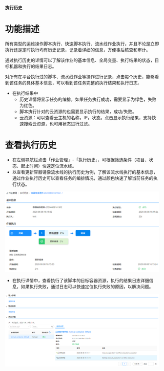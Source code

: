 **执行历史**
 
# 功能描述
所有类型的运维操作脚本执行、快速脚本执行、流水线作业执行，并且不论是立即执行还是定时执行均有历史记录，记录着详细的信息，方便事后核查和审计。

通过执行历史的详情可以了解该作业的基本信息、全局变量、执行结果的状态，目标机器和执行的结果日志。

对所有在平台执行过的脚本、流水线作业等操作进行记录，点击每个历史，能够看到该任务的具体基本信息，可以看到该任务完整的执行结果和执行日志。

+ 在执行结果中
    + 历史详情将显示任务的编排，如果任务执行成功，需要显示为绿色，失败为红色。
    + 脚本执行针对的云资源的也需要显示执行的结果，成功/失败。
    + 云资源：可以查看云主机的名称，IP，状态。点击显示执行结果，支持快速搜索云资源，也可用状态进行过滤。

# 查看执行历史
+ 在左侧导航栏点击「作业管理」-「执行历史」，可根据筛选条件（项目、状态、起止时间）快速定位流水线。 
+ 以查看更新容器镜像流水线的执行历史为例，了解该流水线执行的基本信息，通过作业执行历史可以查看任务的编排情况，通过颜色快速了解当前任务的执行状态。

![执行历史](../../picture/Admin/执行历史01.png)

+ 在执行详情中，查看执行了该脚本的目标容器资源，执行的结果日志详细信息，如果执行失败，通过日志可以快速定位执行失败的原因，以解决问题。

![执行历史](../../picture/Admin/执行历史02.png)